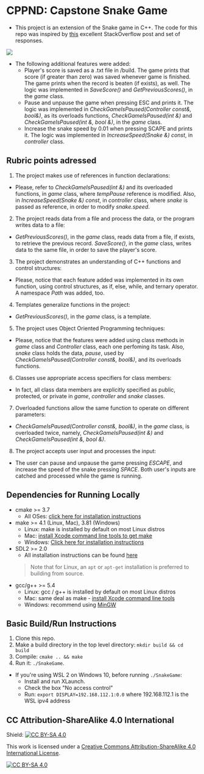 # CPPND: Capstone Snake Game

* This project is an extension of the Snake game in C++. The code for this repo was inspired by [this](https://codereview.stackexchange.com/questions/212296/snake-game-in-c-with-sdl) excellent StackOverflow post and set of responses.

<img src="snake_game.gif"/>

* The following additional features were added:
  * Player's score is saved as a .txt file in /build. The game prints that score (if greater than zero) was saved whenever game is finished. The game prints when the record is beaten (if exists), as well. The logic was implemented in *SaveScore()* and *GetPreviousScores()*, in the *game* class.
  * Pause and unpause the game when pressing ESC and prints it. The logic was implemented in *CheckGameIsPaused(Controller const&, bool&)*, as its overloads functions, *CheckGameIsPaused(int &)* and *CheckGameIsPaused(int &, bool &)*, in the *game* class.
  * Increase the snake speed by 0.01 when pressing SCAPE and prints it. The logic was implemented in *IncreaseSpeed(Snake &) const*, in *controller* class.

## Rubric points adressed
1. The project makes use of references in function declarations:
  * Please, refer to *CheckGameIsPaused(int &)* and its overloaded functions, in *game* class, where *tempPause* reference is modified. Also, in *IncreaseSpeed(Snake &) const*, in *controller* class, where *snake* is passed as reference, in order to modify *snake.speed*.
2. The project reads data from a file and process the data, or the program writes data to a file: 
  * *GetPreviousScores()*, in the *game* class, reads data from a file, if exists, to retrieve the previous record. *SaveScore()*, in the *game* class, writes data to the same file, in order to save the player's score.
3. The project demonstrates an understanding of C++ functions and control structures:
  * Please, notice that each feature added was implemented in its own function, using control structures, as if, else, while, and ternary operator. A namespace *Path* was added, too.
4. Templates generalize functions in the project:
  *  *GetPreviousScores()*, in the *game* class, is a template.
5. The project uses Object Oriented Programming techniques:
  * Please, notice that the features were added using class methods in *game* class and *Controller* class, each one perfoming its task. Also, *snake* class holds the data, *pause*, used by *CheckGameIsPaused(Controller const&, bool&)*, and its overloads functions.
6. Classes use appropriate access specifiers for class members:
  * In fact, all class data members are explicitly specified as public, protected, or private in *game*, *controller* and *snake* classes.
7. Overloaded functions allow the same function to operate on different parameters:
  * *CheckGameIsPaused(Controller const&, bool&)*, in the *game* class, is overloaded twice, namely, *CheckGameIsPaused(int &)* and *CheckGameIsPaused(int &, bool &)*.
8. The project accepts user input and processes the input:
  * The user can pause and unpause the game pressing *ESCAPE*, and increase the speed of the snake pressing *SPACE*. Both user's inputs are catched and processed while the game is running.  

## Dependencies for Running Locally
* cmake >= 3.7
  * All OSes: [click here for installation instructions](https://cmake.org/install/)
* make >= 4.1 (Linux, Mac), 3.81 (Windows)
  * Linux: make is installed by default on most Linux distros
  * Mac: [install Xcode command line tools to get make](https://developer.apple.com/xcode/features/)
  * Windows: [Click here for installation instructions](http://gnuwin32.sourceforge.net/packages/make.htm)
* SDL2 >= 2.0
  * All installation instructions can be found [here](https://wiki.libsdl.org/Installation)
  >Note that for Linux, an `apt` or `apt-get` installation is preferred to building from source. 
* gcc/g++ >= 5.4
  * Linux: gcc / g++ is installed by default on most Linux distros
  * Mac: same deal as make - [install Xcode command line tools](https://developer.apple.com/xcode/features/)
  * Windows: recommend using [MinGW](http://www.mingw.org/)

## Basic Build/Run Instructions

1. Clone this repo.
2. Make a build directory in the top level directory: `mkdir build && cd build`
3. Compile: `cmake .. && make`
4. Run it: `./SnakeGame`.

* If you're using WSL 2 on Windows 10, before running `./SnakeGame`:
  * Install and run XLaunch. 
  * Check the box "No access control"
  * Run: `export DISPLAY=192.168.112.1:0.0` where 192.168.112.1 is the WSL ipv4 address 

## CC Attribution-ShareAlike 4.0 International


Shield: [![CC BY-SA 4.0][cc-by-sa-shield]][cc-by-sa]

This work is licensed under a
[Creative Commons Attribution-ShareAlike 4.0 International License][cc-by-sa].

[![CC BY-SA 4.0][cc-by-sa-image]][cc-by-sa]

[cc-by-sa]: http://creativecommons.org/licenses/by-sa/4.0/
[cc-by-sa-image]: https://licensebuttons.net/l/by-sa/4.0/88x31.png
[cc-by-sa-shield]: https://img.shields.io/badge/License-CC%20BY--SA%204.0-lightgrey.svg